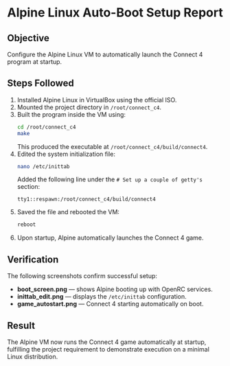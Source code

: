 # Alpine Linux Auto-Boot Setup Report

## Objective
Configure the Alpine Linux VM to automatically launch the Connect 4 program at startup.

## Steps Followed
1. Installed Alpine Linux in VirtualBox using the official ISO.
2. Mounted the project directory in `/root/connect_c4`.
3. Built the program inside the VM using:
   ```bash
   cd /root/connect_c4
   make
   ```
   This produced the executable at `/root/connect_c4/build/connect4`.
4. Edited the system initialization file:
   ```bash
   nano /etc/inittab
   ```
   Added the following line under the `# Set up a couple of getty's` section:
   ```
   tty1::respawn:/root/connect_c4/build/connect4
   ```
5. Saved the file and rebooted the VM:
   ```bash
   reboot
   ```
6. Upon startup, Alpine automatically launches the Connect 4 game.

## Verification
The following screenshots confirm successful setup:
- **boot_screen.png** — shows Alpine booting up with OpenRC services.
- **inittab_edit.png** — displays the `/etc/inittab` configuration.
- **game_autostart.png** — Connect 4 starting automatically on boot.

## Result
The Alpine VM now runs the Connect 4 game automatically at startup, fulfilling the project requirement to demonstrate execution on a minimal Linux distribution.